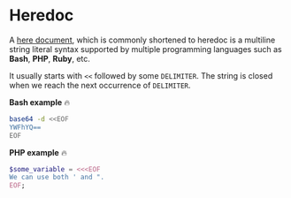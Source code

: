 # Heredoc

<div class="row row-cols-lg-2"><div>

A [here document](https://en.wikipedia.org/wiki/Here_document), which is commonly shortened to heredoc is a multiline string literal syntax supported by multiple programming languages such as **Bash**, **PHP**, **Ruby**, etc.

It usually starts with `<<` followed by some `DELIMITER`. The string is closed when we reach the next occurrence of `DELIMITER`.
</div><div>

**Bash example** 🔥

```bash
base64 -d <<EOF
YWFhYQ==
EOF
```

**PHP example** 🔥

```php
$some_variable = <<<EOF
We can use both ' and ".
EOF;
```
</div></div>